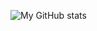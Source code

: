 ![My GitHub stats](https://github-readme-stats.vercel.app/api?username=silvstar0&show_icons=true&theme=radical&count_private=true)
